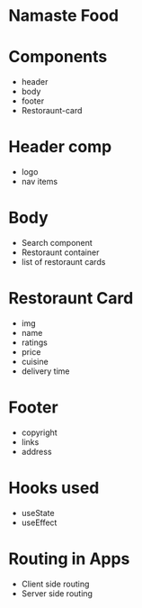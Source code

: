 # Namaste Food

# Components

- header
- body
- footer
- Restoraunt-card

# Header comp

- logo
- nav items

# Body

- Search component
- Restoraunt container
- list of restoraunt cards

# Restoraunt Card

- img
- name
- ratings
- price
- cuisine
- delivery time

# Footer

- copyright
- links
- address

# Hooks used

- useState
- useEffect

# Routing in Apps

- Client side routing
- Server side routing